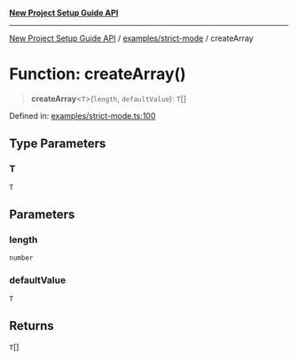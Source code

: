 [**New Project Setup Guide API**](../../../README.md)

---

[New Project Setup Guide API](../../../modules.md) / [examples/strict-mode](../README.md) / createArray

# Function: createArray()

> **createArray**\<`T`\>(`length`, `defaultValue`): `T`[]

Defined in: [examples/strict-mode.ts:100](https://github.com/AutomateAndThrive/new-project-setup-guide/blob/main/src/examples/strict-mode.ts#L100)

## Type Parameters

### T

`T`

## Parameters

### length

`number`

### defaultValue

`T`

## Returns

`T`[]
